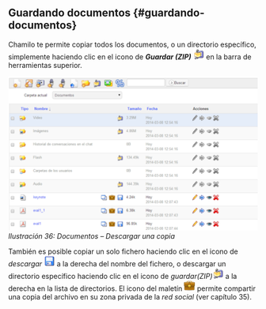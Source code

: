 ## Guardando documentos {#guardando-documentos}

Chamilo te permite copiar todos los documentos, o un directorio específico, simplemente haciendo clic en el icono de _**Guardar (ZIP)**_ ![](../assets/graphics120.png) en la barra de herramientas superior.

![](../assets/images44.png)*Ilustración 36: Documentos – Descargar una copia*

También es posible copiar un solo fichero haciendo clic en el icono de _descargar_ ![](../assets/graphics123.png) a la derecha del nombre del fichero, o descargar un directorio específico haciendo clic en el icono de _guardar(ZIP)_![](../assets/graphics121.png) a la derecha en la lista de directorios. El icono del maletín ![](../assets/graphics124.png) permite compartir una copia del archivo en su zona privada de la _red social_ (ver capítulo 35).

